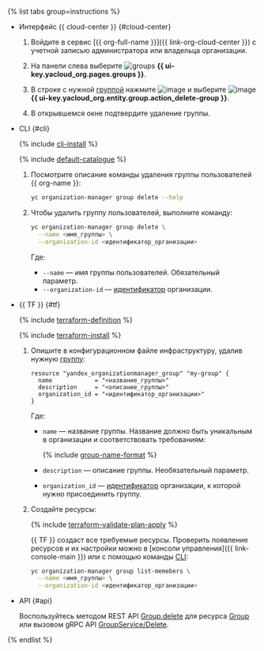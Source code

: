 {% list tabs group=instructions %}

- Интерфейс {{ cloud-center }} {#cloud-center}

  1. Войдите в сервис [{{ org-full-name }}]({{ link-org-cloud-center }}) с учетной записью администратора или владельца организации.

  1. На панели слева выберите ![groups](../../_assets/console-icons/persons.svg) **{{ ui-key.yacloud_org.pages.groups }}**.

  1. В строке с нужной [группой](../../organization/concepts/groups.md) нажмите ![image](../../_assets/console-icons/ellipsis.svg) и выберите ![image](../../_assets/console-icons/trash-bin.svg) **{{ ui-key.yacloud_org.entity.group.action_delete-group }}**.

  1. В открывшемся окне подтвердите удаление группы.

- CLI {#cli}

  {% include [cli-install](../../_includes/cli-install.md) %}

  {% include [default-catalogue](../../_includes/default-catalogue.md) %}

  1. Посмотрите описание команды удаления группы пользователей {{ org-name }}:

      ```bash
      yc organization-manager group delete --help
      ```
  
  1. Чтобы удалить группу пользователей, выполните команду:

      ```bash
      yc organization-manager group delete \
        --name <имя_группы> \
        --organization-id <идентификатор_организации>
      ```

      Где:

      * `--name` — имя группы пользователей. Обязательный параметр.
      * `--organization-id` — [идентификатор](../../organization/operations/organization-get-id.md) организации.

- {{ TF }} {#tf}

  {% include [terraform-definition](../../_tutorials/_tutorials_includes/terraform-definition.md) %}

  {% include [terraform-install](../../_includes/terraform-install.md) %}

  1. Опишите в конфигурационном файле инфраструктуру, удалив нужную [группу](../../organization/concepts/groups.md):

     ```hcl
     resource "yandex_organizationmanager_group" "my-group" {
       name            = "<название_группы>"
       description     = "<описание_группы>"
       organization_id = "<идентификатор_организации>"
     }
     ```

     Где:
     * `name` — название группы. Название должно быть уникальным в организации и соответствовать требованиям:

        {% include [group-name-format](group-name-format.md) %}

     * `description` — описание группы. Необязательный параметр.
     * `organization_id` — [идентификатор](../../organization/operations/organization-get-id.md) организации, к которой нужно присоединить группу.
  1. Создайте ресурсы:

     {% include [terraform-validate-plan-apply](../../_tutorials/_tutorials_includes/terraform-validate-plan-apply.md) %}

     {{ TF }} создаст все требуемые ресурсы. Проверить появление ресурсов и их настройки можно в [консоли управления]({{ link-console-main }}) или с помощью команды [CLI](../../cli/):

     ```bash
     yc organization-manager group list-memebers \
       --name <имя_группы> \
       --organization-id <идентификатор_организации>
     ```

- API {#api}

    Воспользуйтесь методом REST API [Group.delete](../../organization/api-ref/Group/delete.md) для ресурса [Group](../../organization/api-ref/Group/index.md) или вызовом gRPC API [GroupService/Delete](../../organization/api-ref/grpc/Group/delete.md).

{% endlist %}